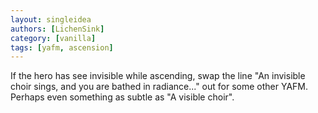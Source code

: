 ```yaml
---
layout: singleidea
authors: [LichenSink]
category: [vanilla]
tags: [yafm, ascension]
---
```

If the hero has see invisible while ascending, swap the line "An invisible choir sings, and you are bathed in radiance..." out for some other YAFM. Perhaps even something as subtle as "A visible choir".

